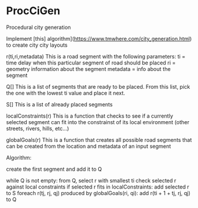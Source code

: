 # ProcCiGen

Procedural city generation

Implement [this] algorithm](https://www.tmwhere.com/city_generation.html) to create city city layouts


r(ti,ri,metadata)
This is a road segment with the following parameters:
ti = time delay when this particular segment of road should be placed
ri = geometry information about the segment
metadata = info about the segment

Q[]
This is a list of segments that are ready to be placed. From this list, pick the one with the lowest ti value and place it next.

S[]
This is a list of already placed segments

localConstraints(r)
This is a function that checks to see if a currently selected segment can fit into the constrainst of its local environment (other streets, rivers, hills, etc...)

globalGoals(r)
This is a function that creates all possible road segments that can be created from the location and metadata of an input segment

Algorithm:

create the first segment and add it to Q

while Q is not empty:
  from Q, select r with smallest ti
  check selected r against local constraints
  if selected r fits in localConstraints:
    add selected r to S
    foreach r(tj, rj, qj) produced by globalGoals(ri, qi):
      add r(ti + 1 + tj, rj, qj) to Q



